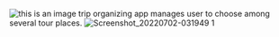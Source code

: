 ![this is an image](https://user-images.githubusercontent.com/29148582/176981623-9c9b52ef-ce04-4b73-a3cb-32ee5921863f.jpg)
trip organizing app manages user to choose among several tour places.
![Screenshot_20220702-031949 1](https://user-images.githubusercontent.com/29148582/176981514-c110d006-57ae-4e3b-ba0a-422cf70c5224/100/120.jpg)
